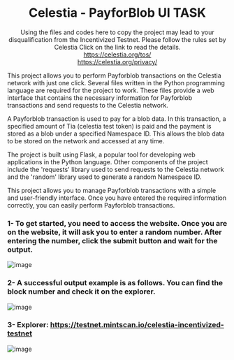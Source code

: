 <div align=center>
<h1> Celestia - PayforBlob UI TASK </h1>


Using the files and codes here to copy the project may lead to your disqualification from the Incentivized Testnet. Please follow the rules set by Celestia
Click on the link to read the details. <br>
https://celestia.org/tos/ <br>
https://celestia.org/privacy/ <br>

</div>

This project allows you to perform Payforblob transactions on the Celestia network with just one click. Several files written in the Python programming language are required for the project to work. These files provide a web interface that contains the necessary information for Payforblob transactions and send requests to the Celestia network.

A Payforblob transaction is used to pay for a blob data. In this transaction, a specified amount of Tia (celestia test token) is paid and the payment is stored as a blob under a specified Namespace ID. This allows the blob data to be stored on the network and accessed at any time.

The project is built using Flask, a popular tool for developing web applications in the Python language. Other components of the project include the 'requests' library used to send requests to the Celestia network and the 'random' library used to generate a random Namespace ID.

This project allows you to manage Payforblob transactions with a simple and user-friendly interface. Once you have entered the required information correctly, you can easily perform Payforblob transactions.

### 1- To get started, you need to access the website. Once you are on the website, it will ask you to enter a random number. After entering the number, click the submit button and wait for the output.

![image](https://user-images.githubusercontent.com/76253089/232177942-d182fa45-3370-4ca6-b52d-45ff6fd42523.png)

### 2- A successful output example is as follows. You can find the block number and check it on the explorer.

![image](https://user-images.githubusercontent.com/76253089/232177931-1a23f7b4-040b-4f2b-93de-a33b536765e5.png)

### 3- Explorer: https://testnet.mintscan.io/celestia-incentivized-testnet

![image](https://user-images.githubusercontent.com/76253089/232178028-e878e773-daa2-451c-9eef-882de71e2e5c.png)
